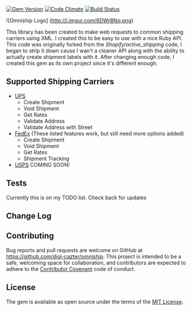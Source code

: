 [![Gem Version](https://badge.fury.io/rb/omniship.png)](http://badge.fury.io/rb/omniship) [![Code Climate](https://codeclimate.com/github/Digi-Cazter/omniship.png)](https://codeclimate.com/github/Digi-Cazter/omniship) [![Build Status](https://travis-ci.org/Digi-Cazter/omniship.svg)](https://travis-ci.org/Digi-Cazter/omniship)

![Omniship Logo]
(http://i.imgur.com/6DWrBNq.png)

This library has been created to make web requests to common shipping carriers using XML.  I created this to be easy to use with a nice Ruby API.  This code was originally forked from the *Shopify/active_shipping* code, I began to strip it down cause I wan't a cleaner API along with the ability to actually create shipment labels with it.  After changing enough code, I created this gem as its own project since it's different enough.

## Supported Shipping Carriers

* [UPS](http://www.ups.com)
  - Create Shipment
  - Void Shipment
  - Get Rates
  - Validate Address
  - Validate Address with Street
* [FedEx](http://www.fedex.com) (These listed features work, but still need more options added)
  - Create Shipment
  - Void Shipment
  - Get Rates
  - Shipment Tracking
* [USPS](http://www.usps.com) COMING SOON!

## Tests

Currently this is on my TODO list. Check back for updates

## Change Log

## Contributing

Bug reports and pull requests are welcome on GitHub at https://github.com/digi-cazter/omniship. This project is intended to be a safe, welcoming space for collaboration, and contributors are expected to adhere to the [Contributor Covenant](http://www.contributor-covenant.org) code of conduct.


## License

The gem is available as open source under the terms of the [MIT License](http://opensource.org/licenses/MIT).
